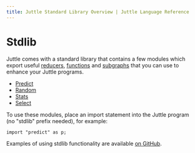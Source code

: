 ```yaml
---
title: Juttle Standard Library Overview | Juttle Language Reference
---
```


# Stdlib

Juttle comes with a standard library that contains a few modules which export
useful [reducers](../reducers/index.md), [functions](../concepts/programming_constructs#functions) and
[subgraphs](../concepts/programming_constructs/#subgraphs)
that you can use to enhance your Juttle programs.

   * [Predict](predict.md)
   * [Random](random.md)
   * [Stats](stats.md)
   * [Select](select.md)

To use these modules, place an import statement into the Juttle program (no "stdlib" prefix needed), for example:

```
import "predict" as p;
```

Examples of using stdlib functionality are available [on GitHub](https://github.com/juttle/juttle/tree/master/docs/examples/stdlib).
